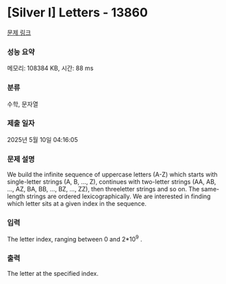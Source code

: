 # [Silver I] Letters - 13860 

[문제 링크](https://www.acmicpc.net/problem/13860) 

### 성능 요약

메모리: 108384 KB, 시간: 88 ms

### 분류

수학, 문자열

### 제출 일자

2025년 5월 10일 04:16:05

### 문제 설명

<p>We build the infinite sequence of uppercase letters (A-Z) which starts with single-letter strings (A, B, …, Z), continues with two-letter strings (AA, AB, …, AZ, BA, BB, …, BZ, …, ZZ), then threeletter strings and so on. The same-length strings are ordered lexicographically. We are interested in finding which letter sits at a given index in the sequence.</p>

### 입력 

 <p>The letter index, ranging between 0 and 2*10<sup>9</sup> .</p>

### 출력 

 <p>The letter at the specified index.</p>

